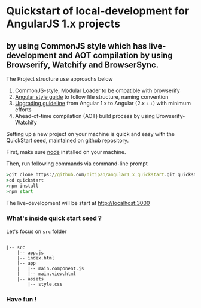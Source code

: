 # Quickstart of local-development for AngularJS 1.x projects

## by using CommonJS style which has live-development and AOT compilation by using Browserify, Watchify and BrowserSync.


The Project structure use approachs below

1. CommonJS-style, Modular Loader to be ompatible with browserify
2. [Angular style guide](https://angular.io/docs/ts/latest/guide/style-guide.html) to follow file structure, naming convention 
3. [Upgrading guideline](https://angular.io/docs/ts/latest/guide/upgrade.html#!#using-a-module-loader) from Angular 1.x to Angular (2.x ++) with minimum efforts
4. Ahead-of-time compilation (AOT) build process by using Browserify-Watchify 



 Setting up a new project on your machine is quick and easy with the QuickStart seed, maintained on github repository.

 First, make sure [node](https://nodejs.org) installed on your machine.

 Then, run following commands via command-line prompt

``` cmd
>git clone https://github.com/nitipan/angular1_x_quickstart.git quickstart
>cd quickstart
>npm install
>npm start
```
 
The live-development will be start at [http://localhost:3000]()


### What's inside quick start seed ?

Let's focus on `src` folder 

```

|-- src
    |-- app.js
    |-- index.html
    |-- app
    |   |-- main.component.js
    |   |-- main.view.html
    |-- assets
        |-- style.css

```



### Have fun !
